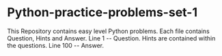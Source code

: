 # Python-practice-problems-set-1
This Repository contains easy level Python problems.
Each file contains Question, Hints and Answer.
Line 1 -- Question.
Hints are contained within the questions.
Line 100 -- Answer.

